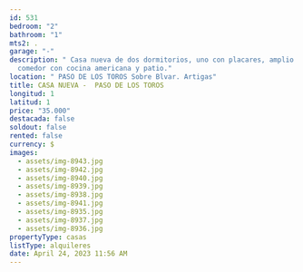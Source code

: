 ```yaml
---
id: 531
bedroom: "2"
bathroom: "1"
mts2: .
garage: "-"
description: " Casa nueva de dos dormitorios, uno con placares, amplio living
  comedor con cocina americana y patio."
location: " PASO DE LOS TOROS Sobre Blvar. Artigas"
title: CASA NUEVA -  PASO DE LOS TOROS
longitud: 1
latitud: 1
price: "35.000"
destacada: false
soldout: false
rented: false
currency: $
images:
  - assets/img-8943.jpg
  - assets/img-8942.jpg
  - assets/img-8940.jpg
  - assets/img-8939.jpg
  - assets/img-8938.jpg
  - assets/img-8941.jpg
  - assets/img-8935.jpg
  - assets/img-8937.jpg
  - assets/img-8936.jpg
propertyType: casas
listType: alquileres
date: April 24, 2023 11:56 AM
---
```

